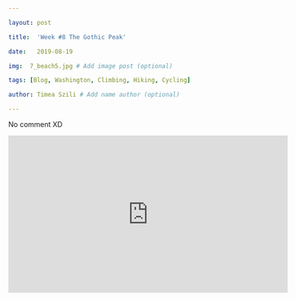 ```yaml
---

layout: post

title:  'Week #8 The Gothic Peak'

date:   2019-08-19

img:  7_beach5.jpg # Add image post (optional)

tags: [Blog, Washington, Climbing, Hiking, Cycling]

author: Timea Szili # Add name author (optional)

---
```



No comment XD

<iframe width="560" height="315" src="https://www.youtube.com/embed/R8gO5dDq1ko" frameborder="0" allow="accelerometer; autoplay; encrypted-media; gyroscope; picture-in-picture" allowfullscreen></iframe>
